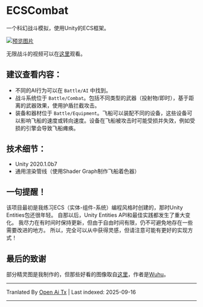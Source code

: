# ECSCombat

一个科幻战斗模拟，使用Unity的ECS框架。

[![预览图片](https://img.youtube.com/vi/S2RJfbJly_A/0.jpg)](https://www.youtube.com/watch?v=S2RJfbJly_A)

无限战斗的视频可以在[这里](https://www.youtube.com/watch?v=S2RJfbJly_A)观看。

## 建议查看内容：

* 不同的AI行为可以在 `Battle/AI` 中找到。
* 战斗系统位于 `Battle/Combat`。包括不同类型的武器（投射物/即时），基于距离的武器效果，使用护盾拦截攻击。
* 装备和器材位于 `Battle/Equipment`。飞船可以装配不同的设备，这些设备可以影响飞船的速度或转向速度。设备在飞船被攻击时可能受损并失效，例如受损的引擎会导致飞船瘫痪。

## 技术细节：

* Unity 2020.1.0b7
* 通用渲染管线（使用Shader Graph制作飞船着色器）

## 一句提醒！

该项目最初是我练习ECS（实体-组件-系统）编程风格时创建的，那时Unity Entities包还很年轻。
自那以后，Unity Entities API和最佳实践都发生了重大变化。
我尽力在有时间时保持更新，但由于自由时间有限，仍不可避免地存在一些需要改进的地方。
所以，完全可以从中获得灵感，但请注意可能有更好的实现方式！

## 最后的致谢

部分精灵图是我制作的，但那些好看的图像取自[这里](https://opengameart.org/content/spaceships-1)，作者是[Wuhu](https://opengameart.org/users/wuhu)。


---

Tranlated By [Open Ai Tx](https://github.com/OpenAiTx/OpenAiTx) | Last indexed: 2025-09-16

---